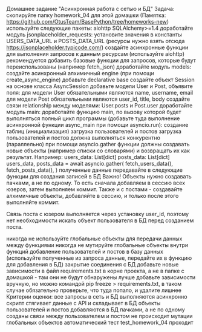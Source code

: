 Домашнее задание "Асинхронная работа с сетью и БД"
Задача:
скопируйте папку homework_04 для этой домашки (Памятка: https://github.com/OtusTeam/BasePython/tree/homeworks-new)
используйте следующие пакеты:
aiohttp
SQLAlchemy>=1.4
доработайте модуль jsonplaceholder_requests:
установите значения в константы USERS_DATA_URL и POSTS_DATA_URL (ресурсы нужно взять
отсюда https://jsonplaceholder.typicode.com/)
создайте асинхронные функции для выполнения запросов к данным ресурсам (используйте aiohttp)
рекомендуется добавить базовые функции для запросов, которые будут переиспользованы (например fetch_json)
доработайте модуль models:
создайте асинхронный алхимичный engine (при помощи create_async_engine)
добавьте declarative base
создайте объект Session на основе класса AsyncSession
добавьте модели User и Post, объявите поля:
для модели User обязательными являются name, username, email
для модели Post обязательными являются user_id, title, body
создайте связи relationship между моделями: User.posts и Post.user
доработайте модуль main:
доработайте функцию main, по вызову которой будет выполняться полный цикл программы (добавьте туда выполнение
асинхронной функции async_main при помощи asyncio.run):
создание таблиц (инициализация)
загрузка пользователей и постов
загрузка пользователей и постов должна выполняться конкурентно (параллельно) при помощи asyncio.gather
функции должны создавать новые объекты (например списки со словарями) и возвращать их как результат. Например:
users_data: List[dict]
posts_data: List[dict]
users_data, posts_data = await asyncio.gather(
fetch_users_data(),
fetch_posts_data(),
)
полученные данные передавайте в следующие функции для создания записей в БД
Важно! Объекты нужно создавать пачками, а не по одному. То есть сначала добавляем в сессию всех юзеров, затем выполняем
коммит. Также и с постами - создавайте алхимичные объекты, добавляйте в сессию, и только после этого выполняйте коммит.

Связь поста с юзером выполняется через установку user_id, поэтому нет необходимости искать объект пользователя в БД
перед созданием поста.

никогда не используйте глобальные объекты для передачи данных между функциями
никогда не мутируйте глобальные объекты внутри функций
добавление пользователей и постов в базу данных (используйте полученные из запроса данные, передайте их в функцию для
добавления в БД)
закрытие соединения с БД
добавьте новые зависимости в файл requirements.txt
в корне проекта, а не в папке с домашкой - там они не будут обнаружены
лучше добавьте зависимости вручную, но можно командой pip freeze > requirements.txt, в таком случае обязательно
проверьте, что туда попало, и удалите лишнее
Критерии оценки:
все запросы в сеть и БД выполняются асинхронно
скрипт стягивает данные с API и складывает в БД
объекты пользователей и постов добавляются в БД пачками, а не по одному
созданы связи между пользователем и постом
не происходит мутации глобальных объектов
автоматический тест test_homework_04 проходит